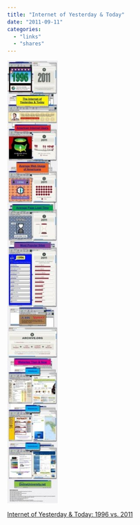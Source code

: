 ```yaml
---
title: "Internet of Yesterday & Today"
date: "2011-09-11"
categories: 
  - "links"
  - "shares"
---
```


![](images/tumblr_lraskxlPug1qz4vrlo1_r1_1280-117x1024.jpg)

[Internet of Yesterday & Today: 1996 vs. 2011](http://mashable.com/2011/09/09/internet-yesterday-today/)
